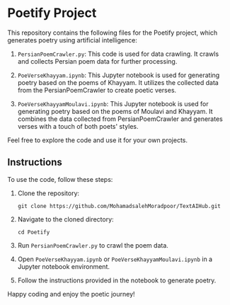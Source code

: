 # Poetify Project

This repository contains the following files for the Poetify project, which generates poetry using artificial intelligence:

1. `PersianPoemCrawler.py`: This code is used for data crawling. It crawls and collects Persian poem data for further processing.

2. `PoeVerseKhayyam.ipynb`: This Jupyter notebook is used for generating poetry based on the poems of Khayyam. It utilizes the collected data from the PersianPoemCrawler to create poetic verses.

3. `PoeVerseKhayyamMoulavi.ipynb`: This Jupyter notebook is used for generating poetry based on the poems of Moulavi and Khayyam. It combines the data collected from PersianPoemCrawler and generates verses with a touch of both poets' styles.

Feel free to explore the code and use it for your own projects.

## Instructions

To use the code, follow these steps:

1. Clone the repository:

   ```shell
   git clone https://github.com/MohamadsalehMoradpoor/TextAIHub.git
    ```

2. Navigate to the cloned directory:

    ```shell
    cd Poetify
    ```

3. Run `PersianPoemCrawler.py` to crawl the poem data.

4. Open `PoeVerseKhayyam.ipynb` or `PoeVerseKhayyamMoulavi.ipynb` in a Jupyter notebook environment.

5. Follow the instructions provided in the notebook to generate poetry.

Happy coding and enjoy the poetic journey!